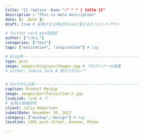 ```yaml
---
title: "{{ replace .Name "-" " " | title }}"
description : "This is meta description"
date: {{ .Date }}
draft: true # 反映させる時はfalseに変えるかコメントアウト

# Twitter card gen用設定
author: ["いわし"]
categories: ["Test"]
tags: ["motivation", "inspiration"] # tag

# Blog用---------------------------------------------------
type: post
image: images/blog/yourImages.jpg # ブログバナーの画像
# author: Jamica Jock # 表示されない？


# Portfolio用----------------------------------------------
caption: Product Mockup
image: images/portfolio/item-2.jpg
liveLink: link # ??
# 右側の情報説明
client: Julia Robertson
submitDate: November 20, 2017
category: ["mockup","design"] # tag
location: 1201 park street, Avenue, Dhaka

---
```


